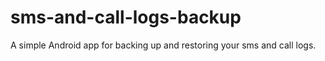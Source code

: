 # sms-and-call-logs-backup
A simple Android app for backing up and restoring your sms and call logs.
